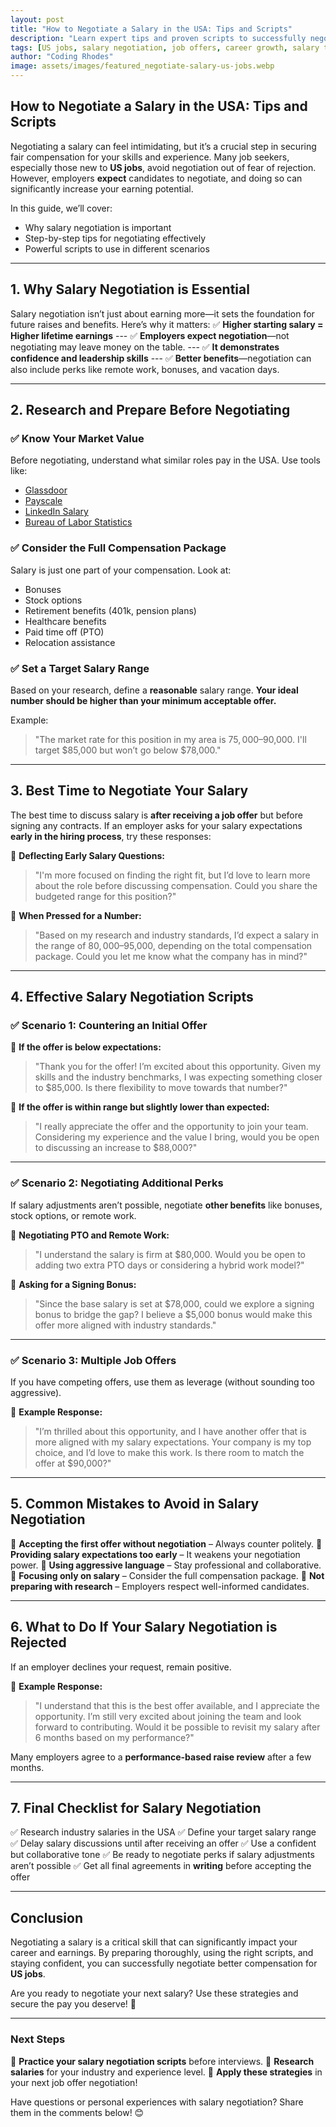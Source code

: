 ```yaml
---
layout: post
title: "How to Negotiate a Salary in the USA: Tips and Scripts"
description: "Learn expert tips and proven scripts to successfully negotiate a salary for US jobs. Increase your earning potential with confidence."
tags: [US jobs, salary negotiation, job offers, career growth, salary tips]
author: "Coding Rhodes"
image: assets/images/featured_negotiate-salary-us-jobs.webp
---
```


## How to Negotiate a Salary in the USA: Tips and Scripts

Negotiating a salary can feel intimidating, but it’s a crucial step in securing fair compensation for your skills and experience. Many job seekers, especially those new to **US jobs**, avoid negotiation out of fear of rejection. However, employers **expect** candidates to negotiate, and doing so can significantly increase your earning potential.

In this guide, we’ll cover:
- Why salary negotiation is important
- Step-by-step tips for negotiating effectively
- Powerful scripts to use in different scenarios

---

## 1. Why Salary Negotiation is Essential

Salary negotiation isn’t just about earning more—it sets the foundation for future raises and benefits. Here’s why it matters:
✅ **Higher starting salary = Higher lifetime earnings** ---
✅ **Employers expect negotiation**—not negotiating may leave money on the table. ---
✅ **It demonstrates confidence and leadership skills** ---
✅ **Better benefits**—negotiation can also include perks like remote work, bonuses, and vacation days.

---

## 2. Research and Prepare Before Negotiating

### **✅ Know Your Market Value**
Before negotiating, understand what similar roles pay in the USA. Use tools like:
- [Glassdoor](https://www.glassdoor.com)
- [Payscale](https://www.payscale.com)
- [LinkedIn Salary](https://www.linkedin.com/salary/)
- [Bureau of Labor Statistics](https://www.bls.gov/)

### **✅ Consider the Full Compensation Package**
Salary is just one part of your compensation. Look at:
- Bonuses
- Stock options
- Retirement benefits (401k, pension plans)
- Healthcare benefits
- Paid time off (PTO)
- Relocation assistance

### **✅ Set a Target Salary Range**
Based on your research, define a **reasonable** salary range. **Your ideal number should be higher than your minimum acceptable offer.**

Example:
> "The market rate for this position in my area is $75,000–$90,000. I'll target $85,000 but won’t go below $78,000."

---

## 3. Best Time to Negotiate Your Salary

The best time to discuss salary is **after receiving a job offer** but before signing any contracts. If an employer asks for your salary expectations **early in the hiring process**, try these responses:

🔹 **Deflecting Early Salary Questions:**
> "I'm more focused on finding the right fit, but I’d love to learn more about the role before discussing compensation. Could you share the budgeted range for this position?"

🔹 **When Pressed for a Number:**
> "Based on my research and industry standards, I’d expect a salary in the range of $80,000–$95,000, depending on the total compensation package. Could you let me know what the company has in mind?"

---

## 4. Effective Salary Negotiation Scripts

### **✅ Scenario 1: Countering an Initial Offer**

🔹 **If the offer is below expectations:**
> "Thank you for the offer! I’m excited about this opportunity. Given my skills and the industry benchmarks, I was expecting something closer to $85,000. Is there flexibility to move towards that number?"

🔹 **If the offer is within range but slightly lower than expected:**
> "I really appreciate the offer and the opportunity to join your team. Considering my experience and the value I bring, would you be open to discussing an increase to $88,000?"

---

### **✅ Scenario 2: Negotiating Additional Perks**

If salary adjustments aren’t possible, negotiate **other benefits** like bonuses, stock options, or remote work.

🔹 **Negotiating PTO and Remote Work:**
> "I understand the salary is firm at $80,000. Would you be open to adding two extra PTO days or considering a hybrid work model?"

🔹 **Asking for a Signing Bonus:**
> "Since the base salary is set at $78,000, could we explore a signing bonus to bridge the gap? I believe a $5,000 bonus would make this offer more aligned with industry standards."

---

### **✅ Scenario 3: Multiple Job Offers**

If you have competing offers, use them as leverage (without sounding too aggressive).

🔹 **Example Response:**
> "I’m thrilled about this opportunity, and I have another offer that is more aligned with my salary expectations. Your company is my top choice, and I’d love to make this work. Is there room to match the offer at $90,000?"

---

## 5. Common Mistakes to Avoid in Salary Negotiation

🚫 **Accepting the first offer without negotiation** – Always counter politely. 
🚫 **Providing salary expectations too early** – It weakens your negotiation power. 
🚫 **Using aggressive language** – Stay professional and collaborative. 
🚫 **Focusing only on salary** – Consider the full compensation package. 
🚫 **Not preparing with research** – Employers respect well-informed candidates.

---

## 6. What to Do If Your Salary Negotiation is Rejected

If an employer declines your request, remain positive.

🔹 **Example Response:**
> "I understand that this is the best offer available, and I appreciate the opportunity. I’m still very excited about joining the team and look forward to contributing. Would it be possible to revisit my salary after 6 months based on my performance?"

Many employers agree to a **performance-based raise review** after a few months.

---

## 7. Final Checklist for Salary Negotiation
✅ Research industry salaries in the USA
✅ Define your target salary range
✅ Delay salary discussions until after receiving an offer
✅ Use a confident but collaborative tone
✅ Be ready to negotiate perks if salary adjustments aren’t possible
✅ Get all final agreements in **writing** before accepting the offer

---

## Conclusion

Negotiating a salary is a critical skill that can significantly impact your career and earnings. By preparing thoroughly, using the right scripts, and staying confident, you can successfully negotiate better compensation for **US jobs**.

Are you ready to negotiate your next salary? Use these strategies and secure the pay you deserve! 🚀

---

### **Next Steps**
🔹 **Practice your salary negotiation scripts** before interviews.
🔹 **Research salaries** for your industry and experience level.
🔹 **Apply these strategies** in your next job offer negotiation!

Have questions or personal experiences with salary negotiation? Share them in the comments below! 😊
